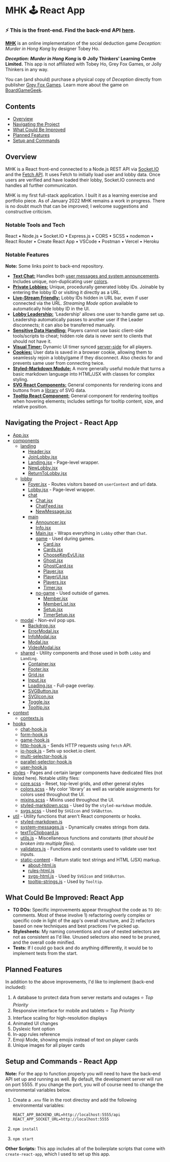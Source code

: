 # MHK 🕹 React App

### ⚡️ This is the front-end. Find the back-end API [here](https://github.com/Zilifant/mhk-back).

**[MHK](https://mhk.vercel.app/)** is an online implementation of the social deduction game *Deception: Murder in Hong Kong* by designer Tobey Ho.

***Deception: Murder in Hong Kong* is © Jolly Thinkers' Learning Centre Limited.**
This app is not affiliated with Tobey Ho, Grey Fox Games, or Jolly Thinkers in any way.

You can (and should) purchase a physical copy of *Deception* directly from publisher [Grey Fox Games](https://greyfoxgames.com/deception-murder-in-hong-kong/). Learn more about the game on [BoardGameGeek](https://boardgamegeek.com/boardgame/156129/deception-murder-hong-kong).

## Contents
- [Overview](#overview)
- [Navigating the Project](#navigating-the-project---react-app)
- [What Could Be Improved](#what-could-be-improved)
- [Planned Features](#planned-features)
- [Setup and Commands](#setup-and-commands---react-app)

## Overview
MHK is a React front-end connected to a Node.js REST API via [Socket.IO](https://socket.io/) and the [Fetch API](https://developer.mozilla.org/en-US/docs/Web/API/Fetch_API). It uses Fetch to initially load user and lobby data. Once users are verified and have loaded their lobby, Socket.IO connects and handles all further communicaton.

MHK is my first full-stack application. I built it as a learning exercise and portfolio piece. As of January 2022 MHK remains a work in progress. There is no doubt much that can be improved; I welcome suggestions and constructive criticism.

### Notable Tools and Tech
React • Node.js • Socket.IO • Express.js • CORS • SCSS • nodemon • React Router • Create React App • VSCode • Postman • Vercel • Heroku 

### Notable Features
**Note:** Some links point to back-end repository.
- [**Text Chat:**](https://github.com/Zilifant/mhk-front/tree/main/src/components/lobby/chat) Handles both [user messages and system announcements](https://github.com/Zilifant/mhk-front/blob/main/src/hooks/chat-hook.js). Includes unique, non-duplicating user [colors](https://github.com/Zilifant/mhk-back/blob/main/utils/modules/lobby-module.js).
- [**Private Lobbies:**](https://github.com/Zilifant/mhk-front/blob/main/src/components/lobby/Lobby.jsx) Unique, procedurally generated lobby IDs. Joinable by entering the lobby ID or visiting it directly as a URL.
- [**Live-Stream Friendly:**](https://github.com/Zilifant/mhk-front/blob/main/src/components/lobby/Foyer.jsx) Lobby IDs hidden in URL bar, even if user connected via the URL. *Streaming Mode* option available to automatically hide lobby ID in the UI.
- [**Lobby Leadership:**](https://github.com/Zilifant/mhk-back/blob/main/utils/modules/lobby-module.js) 'Leadership' allows one user to handle game set up. Leadership automatically passes to another user if the Leader disconnects; it can also be transferred manually.
- [**Sensitive Data Handling:**](https://github.com/Zilifant/mhk-back/blob/main/io.js#L335) Players cannot use basic client-side tools/scripts to cheat; hidden role data is never sent to clients that should not have it.
- [**Visual Timer:**](https://github.com/Zilifant/mhk-front/blob/main/src/components/lobby/main/game/Timer.jsx) Dynamic UI timer synced [server-side](https://github.com/Zilifant/mhk-back/blob/main/utils/modules/game-module.js#L238) for all players.
- [**Cookies:**](https://github.com/Zilifant/mhk-back/blob/main/controllers/user-ctrl.js) User data is saved in a browser cookie, allowing them to seamlessly rejoin a lobby/game if they disconnect. Also checks for and prevents same user from connecting twice.
- [**Styled-Markdown Module:**](https://github.com/Zilifant/mhk-front/blob/main/src/util/styled-markdown.js) A more generally useful module that turns a basic markdown language into HTML/JSX with classes for complex styling.
- [**SVG React Components:**](https://github.com/Zilifant/mhk-front/tree/main/src/components/shared) General components for rendering icons and buttons from a [library](https://github.com/Zilifant/mhk-front/blob/main/src/util/static-content/svgs-html.js) of SVG data.
- [**Tooltip React Component:**](https://github.com/Zilifant/mhk-front/tree/main/src/components/shared) General component for rendering tooltips when hovering elements; includes settings for tooltip content, size, and relative position.

## Navigating the Project - React App
* [App.jsx](./src/App.jsx)
* [components](./src/components)
  * [landing](./src/components/landing)
    * [Header.jsx](./src/components/landing/Header.jsx)
    * [JoinLobby.jsx](./src/components/landing/JoinLobby.jsx)
    * [Landing.jsx](./src/components/landing/Landing.jsx) - Page-level wrapper.
    * [NewLobby.jsx](./src/components/landing/NewLobby.jsx)
    * [ReturnToLobby.jsx](./src/components/landing/ReturnToLobby.jsx)
  * [lobby](./src/components/lobby)
    * [Foyer.jsx](./src/components/lobby/Foyer.jsx) - Routes visitors based on `userContext` and url data.
    * [Lobby.jsx](./src/components/lobby/Lobby.jsx) - Page-level wrapper.
    * [chat](./src/components/lobby/chat)
      * [Chat.jsx](./src/components/lobby/chat/Chat.jsx)
      * [ChatFeed.jsx](./src/components/lobby/chat/ChatFeed.jsx)
      * [NewMessage.jsx](./src/components/lobby/chat/NewMessage.jsx)
    * [main](./src/components/lobby/main)
      * [Announcer.jsx](./src/components/lobby/main/Announcer.jsx)
      * [Info.jsx](./src/components/lobby/main/Info.jsx)
      * [Main.jsx](./src/components/lobby/main/Main.jsx) - Wraps everything in `Lobby` other than `Chat`.
      * [game](./src/components/lobby/main/game) - Used during games.
        * [Card.jsx](./src/components/lobby/main/game/Card.jsx)
        * [Cards.jsx](./src/components/lobby/main/game/Cards.jsx)
        * [ChooseKeyEvUI.jsx](./src/components/lobby/main/game/ChooseKeyEvUI.jsx)
        * [Ghost.jsx](./src/components/lobby/main/game/Ghost.jsx)
        * [GhostCard.jsx](./src/components/lobby/main/game/GhostCard.jsx)
        * [Player.jsx](./src/components/lobby/main/game/Player.jsx)
        * [PlayerUI.jsx](./src/components/lobby/main/game/PlayerUI.jsx)
        * [Players.jsx](./src/components/lobby/main/game/Players.jsx)
        * [Timer.jsx](./src/components/lobby/main/game/Timer.jsx)
      * [no-game](./src/components/lobby/main/no-game) - Used outside of games.
        * [Member.jsx](./src/components/lobby/main/nogame/Member.jsx)
        * [MemberList.jsx](./src/components/lobby/main/nogame/MemberList.jsx)
        * [Setup.jsx](./src/components/lobby/main/nogame/Setup.jsx)
        * [TimerSetup.jsx](./src/components/lobby/main/nogame/TimerSetup.jsx)
  * [modal](./src/components/modal) - Non-evil pop ups.
    * [Backdrop.jsx](./src/components/modal/Backdrop.jsx)
    * [ErrorModal.jsx](./src/components/modal/ErrorModal.jsx)
    * [InfoModal.jsx](./src/components/shared/InfoModal.jsx)
    * [Modal.jsx](./src/components/modal/Modal.jsx)
    * [VideoModal.jsx](./src/components/shared/VideoModal.jsx)
  * [shared](./src/components/shared) - Utility components and those used in both `Lobby` and `Landing`.
    * [Container.jsx](./src/components/shared/Container.jsx)
    * [Footer.jsx](./src/components/shared/Footer.jsx)
    * [Grid.jsx](./src/components/shared/Grid.jsx)
    * [Input.jsx](./src/components/ui-elements/Input.jsx)
    * [Loading.jsx](./src/components/shared/Loading.jsx) - Full-page overlay.
    * [SVGButton.jsx](./src/components/ui-elements/SVGButton.jsx)
    * [SVGIcon.jsx](./src/components/ui-elements/SVGIcon.jsx)
    * [Toggle.jsx](./src/components/ui-elements/Toggle.jsx)
    * [Tooltip.jsx](./src/components/shared/Tooltip.jsx)
* [context](./src/context)
  * [contexts.js](./src/context/contexts.js)
* [hooks](./src/hooks)
  * [chat-hook.js](./src/hooks/chat-hook.js)
  * [form-hook.js](./src/hooks/form-hook.js)
  * [game-hook.js](./src/hooks/game-hook.js)
  * [http-hook.js](./src/hooks/http-hook.js) - Sends HTTP requests using `fetch` API.
  * [io-hook.js](./src/hooks/io-hook.js) - Sets up socket.io client.
  * [multi-selector-hook.js](./src/hooks/multi-selector-hook.js)
  * [parallel-selector-hook.js](./src/hooks/parallel-selector-hook.js)
  * [user-hook.js](./src/hooks/user-hook.js)
* [styles](./src/styles) - Pages and certain larger components have dedicated files (not listed here). Notable utility files:
  * [core.scss](./src/styles/core.scss) - Reset, top-level grids, and other general styles
  * [colors.scss](./src/styles/colors.scss) - My color 'library' as well as variable assignments for colors used throughout the UI.
  * [mixins.scss](./src/styles/mixins.scss) - Mixins used throughout the UI.
  * [styled-markdown.scss](./src/styles/styled-markdown.scss) - Used by the `styled-markdown` module.
  * [svgs.scss](./src/styles/svgs.scss) - Used by `SVGIcon` and `SVGButton`.
* [util](./src/util) - Utility functions that aren't React components or hooks.
  * [styled-markdown.js](./src/util/styled-markdown.js)
  * [system-messages.js](./src/util/system-messages.js) - Dynamically creates strings from data.
  * [textToClipboard.js](./src/util/textToClipboard.js)
  * [utils.js](./src/util/utils.js) - Miscellaneous functions and constants (*that should be broken into multiple files*).
  * [validators.js](./src/util/validators.js) - Functions and constants used to validate user text inputs.
  * [static-content](./src/util/static-content) - Return static text strings and HTML (JSX) markup.
    * [about-html.js](./src/util/static-content/about-html.jsx)
    * [rules-html.js](./src/util/static-content/rules-html.jsx)
    * [svgs-html.js](./src/util/static-content/svgs-html.js) - Used by `SVGIcon` and `SVGButton`.
    * [tooltip-strings.js](./src/util/static-content/tooltip-strings.js) - Used by `Tooltip`.

## What Could Be Improved: React App
* **TO DOs:** Specific improvements appear throughout the code as `TO DO:` comments. Most of these involve 1) refactoring overly complex or specific code in light of the app's overall structure, and 2) refactors based on new techniques and best practices I've picked up.
* **Stylesheets:** My naming conventions and use of nested selectors are not as consistent as I'd like. Unused selectors also need to be pruned, and the overall code minified.
* **Tests:** If I could go back and do anything differently, it would be to implement tests from the start.

## Planned Features
In addition to the above improvements, I'd like to implement (back-end included):
1. A database to protect data from server restarts and outages ⭐️ *Top Priority*
2. Responsive interface for mobile and tablets ⭐️ *Top Priority*
3. Interface scaling for high-resolution displays
4. Animated UI changes
5. Dyslexic font option
6. In-app rules reference
7. Emoji Mode, showing emojis instead of text on player cards
8. Unique images for all player cards

## Setup and Commands - React App

**Note:** For the app to function properly you will need to have the back-end API set up and running as well. By default, the development server will run on port 5555. If you change the port, you will of course need to change the environmental variables below.

1. Create a `.env` file in the root directoy and add the following environmental variables:

    ```
    REACT_APP_BACKEND_URL=http://localhost:5555/api
    REACT_APP_SOCKET_URL=http://localhost:5555
    ```
2. `npm install`
3. `npm start`

**Other Scripts:** This app includes all of the boilerplate scripts that come with `create-react-app`, which I used to set up this app.